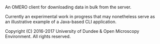 An OMERO client for downloading data in bulk from the server.

Currently an experimental work in progress that may nonetheless serve as
an illustrative example of a Java-based CLI application.

Copyright (C) 2016-2017 University of Dundee & Open Microscopy Environment.
All rights reserved.
